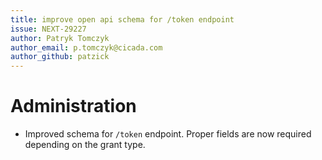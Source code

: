 ```yaml
---
title: improve open api schema for /token endpoint
issue: NEXT-29227
author: Patryk Tomczyk
author_email: p.tomczyk@cicada.com
author_github: patzick
---
```


# Administration

-   Improved schema for `/token` endpoint. Proper fields are now required depending on the grant type.
